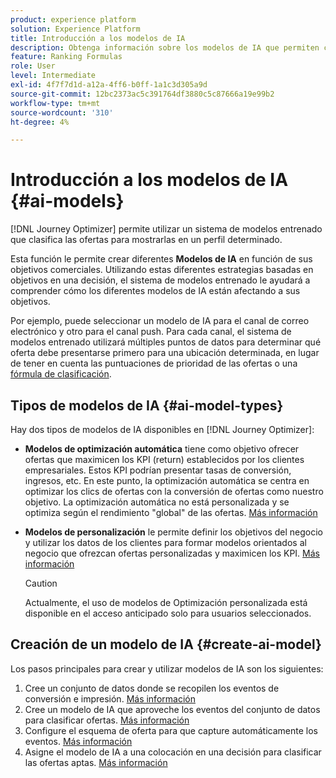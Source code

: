```yaml
---
product: experience platform
solution: Experience Platform
title: Introducción a los modelos de IA
description: Obtenga información sobre los modelos de IA que permiten clasificar ofertas
feature: Ranking Formulas
role: User
level: Intermediate
exl-id: 4f7f7d1d-a12a-4ff6-b0ff-1a1c3d305a9d
source-git-commit: 12bc2373ac5c391764df3880c5c87666a19e99b2
workflow-type: tm+mt
source-wordcount: '310'
ht-degree: 4%

---
```


# Introducción a los modelos de IA {#ai-models}

[!DNL Journey Optimizer] permite utilizar un sistema de modelos entrenado que clasifica las ofertas para mostrarlas en un perfil determinado.

Esta función le permite crear diferentes **Modelos de IA** en función de sus objetivos comerciales. Utilizando estas diferentes estrategias basadas en objetivos en una decisión, el sistema de modelos entrenado le ayudará a comprender cómo los diferentes modelos de IA están afectando a sus objetivos.

Por ejemplo, puede seleccionar un modelo de IA para el canal de correo electrónico y otro para el canal push. Para cada canal, el sistema de modelos entrenado utilizará múltiples puntos de datos para determinar qué oferta debe presentarse primero para una ubicación determinada, en lugar de tener en cuenta las puntuaciones de prioridad de las ofertas o una [fórmula de clasificación](create-ranking-formulas.md).

## Tipos de modelos de IA {#ai-model-types}

Hay dos tipos de modelos de IA disponibles en [!DNL Journey Optimizer]:

* **Modelos de optimización automática** tiene como objetivo ofrecer ofertas que maximicen los KPI (return) establecidos por los clientes empresariales. Estos KPI podrían presentar tasas de conversión, ingresos, etc. En este punto, la optimización automática se centra en optimizar los clics de ofertas con la conversión de ofertas como nuestro objetivo. La optimización automática no está personalizada y se optimiza según el rendimiento &quot;global&quot; de las ofertas. [Más información](auto-optimization-model.md)

* **Modelos de personalización** le permite definir los objetivos del negocio y utilizar los datos de los clientes para formar modelos orientados al negocio que ofrezcan ofertas personalizadas y maximicen los KPI. [Más información](personalized-optimization-model.md)

   >[!CAUTION]
   >
   >Actualmente, el uso de modelos de Optimización personalizada está disponible en el acceso anticipado solo para usuarios seleccionados.

## Creación de un modelo de IA {#create-ai-model}

Los pasos principales para crear y utilizar modelos de IA son los siguientes:

1. Cree un conjunto de datos donde se recopilen los eventos de conversión e impresión. [Más información](create-dataset.md)
1. Cree un modelo de IA que aproveche los eventos del conjunto de datos para clasificar ofertas. [Más información](create-ranking-strategies.md)
1. Configure el esquema de oferta para que capture automáticamente los eventos. [Más información](schema-requirement.md)
1. Asigne el modelo de IA a una colocación en una decisión para clasificar las ofertas aptas. [Más información](../offer-activities/configure-offer-selection.md)
